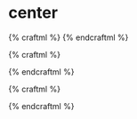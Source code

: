# center

{% craftml %}
<craft name="three">
  <cube t="scale(1 1 4)"></cube>
  <cube t="scale(5 1 1)"></cube>
  <cube t="scale(1 10 1)"></cube>
</craft>
<three></three>
{% endcraftml %}


{% craftml %}
<craft name="three">
  <cube t="scale(1 1 4)"></cube>
  <cube t="scale(5 1 1)"></cube>
  <cube t="scale(1 10 1)"></cube>
</craft>

<row spacing="5">
  <three l="centerX()"></three>
  <three l="centerY()"></three>
  <three l="centerZ()"></three>
</row>
{% endcraftml %}


{% craftml %}
<craft name="three">
  <cube t="scale(1 1 4)"></cube>
  <cube t="scale(5 1 1)"></cube>
  <cube t="scale(1 10 1)"></cube>
</craft>

<row spacing="10">
  <three l="centerXY()"></three>
  <three l="centerYZ()"></three>
  <three l="centerXZ()"></three>
  <three l="centerXYZ()"></three>
</row>
{% endcraftml %}
